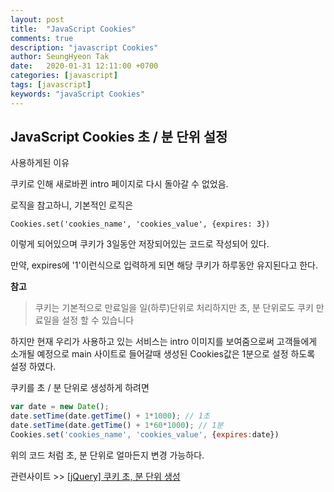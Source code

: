```yaml
---
layout: post
title:  "JavaScript Cookies"
comments: true
description: "javascript Cookies"
author: SeungHyeon Tak
date:   2020-01-31 12:11:00 +0700
categories: [javascript]
tags: [javascript]
keywords: "javaScript Cookies"
---
```

## JavaScript Cookies 초 / 분 단위 설정


사용하게된 이유

쿠키로 인해 새로바뀐 intro 페이지로 다시 돌아갈 수 없었음.

로직을 참고하니, 기본적인 로직은 

```javscript
Cookies.set('cookies_name', 'cookies_value', {expires: 3})
```
이렇게 되어있으며 쿠키가 3일동안 저장되어있는 코드로 작성되어 있다.

만약, expires에 '1'이런식으로 입력하게 되면 해당 쿠키가 하루동안 유지된다고 한다.

**참고**

> 쿠키는 기본적으로 만료일을 일(하루)단위로 처리하지만 초, 분 단위로도 쿠키 만료일을 설정 할 수 있습니다

하지만 현재 우리가 사용하고 있는 서비스는 intro 이미지를 보여줌으로써 고객들에게 소개될 예정으로 main 사이트로 들어갈때 생성된 Cookies값은 1분으로 설정 하도록 설정 하였다.

쿠키를 초 / 분 단위로 생성하게 하려면

```javascript
var date = new Date();
date.setTime(date.getTime() + 1*1000); // 1초
date.setTime(date.getTime() + 1*60*1000); // 1분
Cookies.set('cookies_name', 'cookies_value', {expires:date})
```

위의 코드 처럼 초, 분 단위로 얼마든지 변경 가능하다.

관련사이트 >> [[jQuery] 쿠키 초, 분 단위 생성](https://m.blog.naver.com/PostView.nhn?blogId=vucket&logNo=220892207607&proxyReferer=https%3A%2F%2Fwww.google.com%2F)


